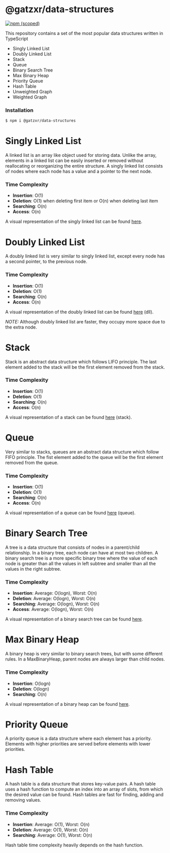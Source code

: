 # @gatzxr/data-structures

[![npm (scoped)](https://img.shields.io/npm/v/@bamblehorse/tiny.svg)](https://www.npmjs.com/package/@gatzxr/data-structures)



This repository contains a set of the most popular data structures written in TypeScript
- Singly Linked List
- Doubly Linked List
- Stack
- Queue
- Binary Search Tree
- Max Binary Heap
- Priority Queue
- Hash Table
- Unweighted Graph
- Weighted Graph


### Installation


```sh
$ npm i @gatzxr/data-structures
```


# Singly Linked List

A linked list is an array like object used for storing data.
Unlike the array, elements in a linked list can be easily inserted or removed without reallocating or reorganizing the
entire structure. A singly linked list consists of nodes where each node has a value and a pointer
to the next node.

###  Time Complexity
- **Insertion**: O(1)
- **Deletion**: O(1) when deleting first item or O(n) when deleting last item
- **Searching**: O(n)
- **Access**: O(n)

A visual representation of the singly linked list can be found [here][valist].

# Doubly Linked List

A doubly linked list is very similar to singly linked list, except every node has a second pointer, to the
previous node.

###  Time Complexity
- **Insertion**: O(1)
- **Deletion**: O(1)
- **Searching**: O(n)
- **Access**: O(n)

A visual representation of the doubly linked list can be found [here][valist] (dll).

_NOTE:_ Although doubly linked list are faster, they occupy more space due to the extra node.

# Stack

Stack is an abstract data structure which follows LIFO principle. The last element added to the stack
will be the first element removed from the stack.

###  Time Complexity
- **Insertion**: O(1)
- **Deletion**: O(1)
- **Searching**: O(n)
- **Access**: O(n)

A visual representation of a stack can be found [here][valist] (stack).

# Queue

Very similar to stacks, queues are an abstract data structure which follow FIFO principle. The fist element added to
the queue will be the first element removed from the queue.

###  Time Complexity
- **Insertion**: O(1)
- **Deletion**: O(1)
- **Searching**: O(n)
- **Access**: O(n)

A visual representation of a queue can be found [here][valist] (queue).

# Binary Search Tree

A tree is a data structure that consists of nodes in a parent/child relationship. In a binary tree, each node
can have at most two children. A binary search tree is a more specific binary tree where the value of each node
is greater than all the values in left subtree and smaller than all the values in the right subtree.

###  Time Complexity
- **Insertion**: Average: O(logn), Worst: O(n)
- **Deletion**: Average: O(logn), Worst: O(n)
- **Searching**: Average: O(logn), Worst: O(n)
- **Access**: Average: O(logn), Worst: O(n)

A visual representation of a binary search tree can be found [here][vabst].

# Max Binary Heap

A binary heap is very similar to binary search trees, but with some different rules.
In a MaxBinaryHeap, parent nodes are always larger than child nodes.

###  Time Complexity
- **Insertion**: O(logn)
- **Deletion**: O(logn)
- **Searching**: O(n)


A visual representation of a binary heap can be found [here][vaheap].

# Priority Queue

A priority queue is a data structure where each element has a priority. Elements with higher priorities
are served before elements with lower priorities.

# Hash Table

A hash table is a data structure that stores key-value pairs. A hash table uses a hash function to compute
an index into an array of slots, from which the desired value can be found. Hash tables are fast for finding,
adding and removing values.

###  Time Complexity

- **Insertion**: Average: O(1), Worst: O(n)
- **Deletion**: Average: O(1), Worst: O(n)
- **Searching**: Average: O(1), Worst: O(n)

Hash table time complexity heavily depends on the hash function.

[//]: #
[valist]: <https://visualgo.net/en/list>
[vabst]: <https://visualgo.net/en/bst>
[vaheap]: <https://visualgo.net/en/heap>
